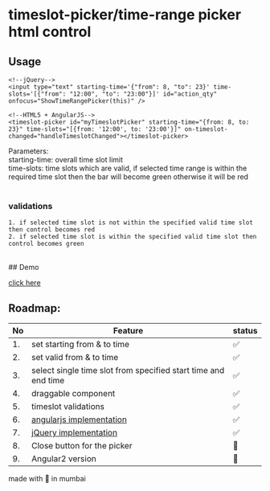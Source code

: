 # timeslot-picker/time-range picker html control

## Usage
```
<!--jQuery-->
<input type="text" starting-time='{"from": 8, "to": 23}' time-slots='[{"from": "12:00", "to": "23:00"}]' id="action_qty" onfocus="ShowTimeRangePicker(this)" />

<!--HTML5 + AngularJS-->
<timeslot-picker id="myTimeslotPicker" starting-time="{from: 8, to: 23}" time-slots="[{from: '12:00', to: '23:00'}]" on-timeslot-changed="handleTimeslotChanged"></timeslot-picker>
```
Parameters:<br/>
starting-time: overall time slot limit<br/>
time-slots: time slots which are valid, if selected time range is within the required time slot then the bar will become green otherwise it will be red<br/>
<br/>
### validations
    1. if selected time slot is not within the specified valid time slot then control becomes red
    2. if selected time slot is within the specified valid time slot then control becomes green
<br/>
## Demo

[click here](http://nitinsawant.com/timeslot-picker/demo.html)

## Roadmap:
| No | Feature      | status |
|----|---------------------------|---|
| 1. | set starting from & to time      | ✅ |
| 2. | set valid from & to time | ✅ |
| 3. | select single time slot from specified start time and end time             | ✅ |
| 4. | draggable component  | ✅ |
| 5. | timeslot validations  | ✅ |
| 6. | [angularjs implementation](https://github.com/nitinjs/timeslot-picker/blob/master/App/Main/Directives/timeslotPicker.js)  | ✅ |
| 7. | [jQuery implementation](https://github.com/nitinjs/timeslot-picker/blob/master/demo.html)  | ✅ |
| 8. | Close button for the picker          | 🚧 |
| 9. | Angular2 version          | 🚧 |


made with 🧡 in mumbai
